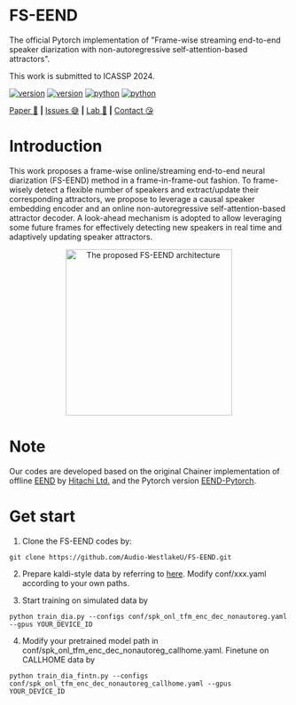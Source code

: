 # FS-EEND

The official Pytorch implementation of "Frame-wise streaming end-to-end speaker diarization with non-autoregressive self-attention-based attractors".

This work is submitted to ICASSP 2024.

<div>
    </p>
    <a href="https://github.com/Audio-WestlakeU/FS-EEND/"><img src="https://img.shields.io/badge/Platform-linux-lightgrey" alt="version"></a>
    <a href="https://github.com/Audio-WestlakeU/FS-EEND/"><img src="https://img.shields.io/badge/Python-3.9-orange" alt="version"></a>
    <a href="https://github.com/Audio-WestlakeU/FS-EEND/"><img src="https://img.shields.io/badge/PyTorch-1.13-brightgreen" alt="python"></a>
    <a href="https://github.com/Audio-WestlakeU/FS-EEND/"><img src="https://img.shields.io/badge/PyTorchLightning-1.8-yellow" alt="python"></a>
</div>

[Paper :star_struck:](https://arxiv.org/abs/2309.13916) **|** [Issues :sweat_smile:](https://github.com/Audio-WestlakeU/FS-EEND/issues)
 **|** [Lab :hear_no_evil:](https://github.com/Audio-WestlakeU) **|** [Contact :kissing_heart:](liangdi@westlake.edu.cn)

# Introduction

This work proposes a frame-wise online/streaming end-to-end neural diarization (FS-EEND) method in a frame-in-frame-out fashion. To frame-wisely detect a flexible number of speakers and extract/update their corresponding attractors, we propose to leverage a causal speaker embedding encoder and an online non-autoregressive self-attention-based attractor decoder. A look-ahead mechanism is adopted to allow leveraging some future frames for effectively detecting new speakers in real time and adaptively updating speaker attractors.

<div align="center">
<image src="/utlis/arch.png"  width="300" alt="The proposed FS-EEND architecture" />
</div>

# Note
Our codes are developed based on the original Chainer implementation of offline [EEND](https://github.com/hitachi-speech/EEND) by [Hitachi Ltd.](https://github.com/hitachi-speech) and the Pytorch version [EEND-Pytorch](https://github.com/Xflick/EEND_PyTorch).
# Get start
1. Clone the FS-EEND codes by:

```
git clone https://github.com/Audio-WestlakeU/FS-EEND.git
```

2. Prepare kaldi-style data by referring to [here](https://github.com/hitachi-speech/EEND/blob/master/egs/callhome/v1/run_prepare_shared.sh). Modify conf/xxx.yaml according to your own paths.

3. Start training on simulated data by

```
python train_dia.py --configs conf/spk_onl_tfm_enc_dec_nonautoreg.yaml --gpus YOUR_DEVICE_ID
```

4. Modify your pretrained model path in conf/spk_onl_tfm_enc_dec_nonautoreg_callhome.yaml.
Finetune on CALLHOME data by
```
python train_dia_fintn.py --configs conf/spk_onl_tfm_enc_dec_nonautoreg_callhome.yaml --gpus YOUR_DEVICE_ID
```
